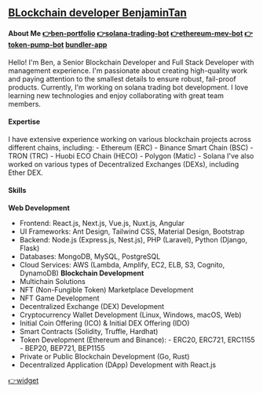 ## [BLockchain developer BenjaminTan](https://t.me/blockchainDeveloper_Ben)
#### About Me [👉ben-portfolio](https://blockchaindeveloper-ben.vercel.app/)  [👉solana-trading-bot](https://benjamintan-bot.vercel.app/) [👉ethereum-mev-bot](https://benjamin-ether-bot.vercel.app/) [👉token-pump-bot](https://benjamintan-token-pump-bot.vercel.app/)  [bundler-app](https://benjamin-bundler-space.vercel.app/)
Hello! I'm Ben, a Senior Blockchain Developer and Full Stack Developer with management experience. I'm passionate about creating high-quality work and paying attention to the smallest details to ensure robust, fail-proof products.
Currently, I'm working on solana trading bot development. I love learning new technologies and enjoy collaborating with great team members.
#### Expertise
I have extensive experience working on various blockchain projects across different chains, including: - Ethereum (ERC) - Binance Smart Chain (BSC) - TRON (TRC) - Huobi ECO Chain (HECO) - Polygon (Matic) - Solana
I've also worked on various types of Decentralized Exchanges (DEXs), including Ether DEX.
#### Skills
 **Web Development**
- Frontend: React.js, Next.js, Vue.js, Nuxt.js, Angular
- UI Frameworks: Ant Design, Tailwind CSS, Material Design, Bootstrap
- Backend: Node.js (Express.js, Nest.js), PHP (Laravel), Python (Django, Flask)
- Databases: MongoDB, MySQL, PostgreSQL
- Cloud Services: AWS (Lambda, Amplify, EC2, ELB, S3, Cognito, DynamoDB)
**Blockchain Development**
- Multichain Solutions
- NFT (Non-Fungible Token) Marketplace Development
- NFT Game Development
- Decentralized Exchange (DEX) Development
- Cryptocurrency Wallet Development (Linux, Windows, macOS, Web)
- Initial Coin Offering (ICO) & Initial DEX Offering (IDO)
- Smart Contracts (Solidity, Truffle, Hardhat)
- Token Development (Ethereum and Binance):   - ERC20, ERC721, ERC1155   - BEP20, BEP721, BEP1155
- Private or Public Blockchain Development (Go, Rust)
- Decentralized Application (DApp) Development with React.js

[👉widget](https://benjamin-widget.vercel.app/)
